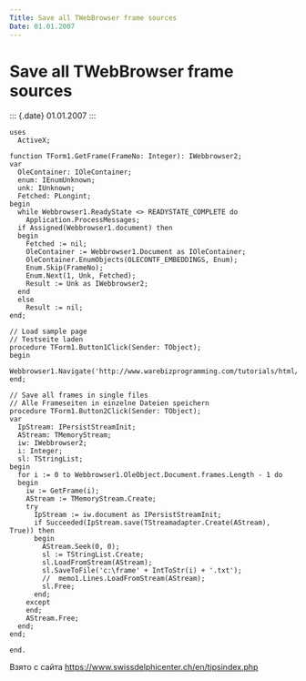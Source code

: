 ```yaml
---
Title: Save all TWebBrowser frame sources
Date: 01.01.2007
---
```



Save all TWebBrowser frame sources
==================================

::: {.date}
01.01.2007
:::

    uses
      ActiveX;
     
    function TForm1.GetFrame(FrameNo: Integer): IWebbrowser2;
    var
      OleContainer: IOleContainer;
      enum: IEnumUnknown;
      unk: IUnknown;
      Fetched: PLongint;
    begin
      while Webbrowser1.ReadyState <> READYSTATE_COMPLETE do
        Application.ProcessMessages;
      if Assigned(Webbrowser1.document) then
      begin
        Fetched := nil;
        OleContainer := Webbrowser1.Document as IOleContainer;
        OleContainer.EnumObjects(OLECONTF_EMBEDDINGS, Enum);
        Enum.Skip(FrameNo);
        Enum.Next(1, Unk, Fetched);
        Result := Unk as IWebbrowser2;
      end
      else
        Result := nil;
    end;
     
    // Load sample page
    // Testseite laden
    procedure TForm1.Button1Click(Sender: TObject);
    begin
      Webbrowser1.Navigate('http://www.warebizprogramming.com/tutorials/html/framesEx1.htm');
    end;
     
    // Save all frames in single files
    // Alle Frameseiten in einzelne Dateien speichern
    procedure TForm1.Button2Click(Sender: TObject);
    var
      IpStream: IPersistStreamInit;
      AStream: TMemoryStream;
      iw: IWebbrowser2;
      i: Integer;
      sl: TStringList;
    begin
      for i := 0 to Webbrowser1.OleObject.Document.frames.Length - 1 do
      begin
        iw := GetFrame(i);
        AStream := TMemoryStream.Create;
        try
          IpStream := iw.document as IPersistStreamInit;
          if Succeeded(IpStream.save(TStreamadapter.Create(AStream), True)) then
          begin
            AStream.Seek(0, 0);
            sl := TStringList.Create;
            sl.LoadFromStream(AStream);
            sl.SaveToFile('c:\frame' + IntToStr(i) + '.txt');
            //  memo1.Lines.LoadFromStream(AStream);
            sl.Free;
          end;
        except
        end;
        AStream.Free;
      end;
    end;
     
    end.

Взято с сайта <https://www.swissdelphicenter.ch/en/tipsindex.php>
